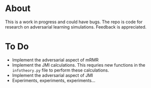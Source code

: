 # About 

This is a work in progress and could have bugs. The repo is code for research on adversarial learning simulations. Feedback is appreciated. 

# To Do

* Implement the adversarial aspect of mRMR
* Implement the JMI calculations. This requries new functions in the `infotheory.py` file to perform these calculations. 
* Implement the adversarial aspect of JMI
* Experiments, experiments, experiments...